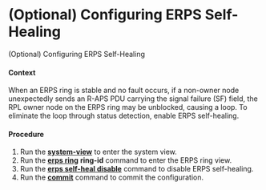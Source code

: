 (Optional) Configuring ERPS Self-Healing
========================================

(Optional) Configuring ERPS Self-Healing

#### Context

When an ERPS ring is stable and no fault occurs, if a non-owner node unexpectedly sends an R-APS PDU carrying the signal failure (SF) field, the RPL owner node on the ERPS ring may be unblocked, causing a loop. To eliminate the loop through status detection, enable ERPS self-healing.


#### Procedure

1. Run the [**system-view**](cmdqueryname=system-view) to enter the system view.
2. Run the [**erps ring**](cmdqueryname=erps+ring) **ring-id** command to enter the ERPS ring view.
3. Run the [**erps self-heal disable**](cmdqueryname=erps+self-heal+disable) command to disable ERPS self-healing.
4. Run the [**commit**](cmdqueryname=commit) command to commit the configuration.